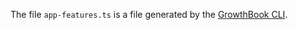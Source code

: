 The file `app-features.ts` is a file generated by the [GrowthBook CLI](https://docs.growthbook.io/tools/cli).
